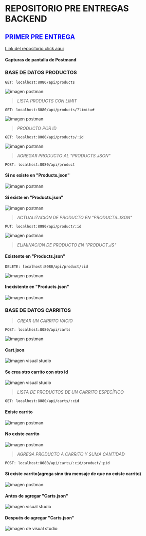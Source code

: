 # **REPOSITORIO PRE ENTREGAS BACKEND**

## <div style="color:blue;">PRIMER PRE ENTREGA</div>

[Link del repositorio click aqui](https://github.com/Pablocan86/preEntregas_Backend_Cantarin/tree/main/preEntrega1_Cantarin_Backend)

#### Capturas de pantalla de Postmand

### BASE DE DATOS PRODUCTOS

```
GET: localhost:8080/api/products
```

![imagen postman](./preEntrega1_Cantarin_Backend/src/images/image.png)

> _LISTA PRODUCTS CON LIMIT_

```
GET: localhost:8080/api/products/?limit=#
```

![imagen postman](./preEntrega1_Cantarin_Backend/src/images/products_limit.png)

> _PRODUCTO POR ID_

```
GET: localhost:8080/api/products/:id
```

![imagen postman](./preEntrega1_Cantarin_Backend/src/images/producto_id.png)

> _AGREGAR PRODUCTO AL "PRODUCTS.JSON"_

```
POST: localhost:8080/api/product
```

#### Si no existe en "Products.json"

![imagen postman](./preEntrega1_Cantarin_Backend/src/images/agregar_producto_products.png)

#### Si existe en "Products.json"

![imagen postman](./preEntrega1_Cantarin_Backend/src/images/producto_existente_products.png)

> _ACTUALIZACIÓN DE PRODUCTO EN "PRODUCTS.JSON"_

```
PUT: localhost:8080/api/product/:id
```

![imagen postman](./preEntrega1_Cantarin_Backend/src/images/actualizar_producto_products.png)

> _ELIMINACION DE PRODUCTO EN "PRODUCT.JS"_

#### Existente en "Products.json"

```
DELETE: localhost:8080/api/product/:id
```

![imagen postman](./preEntrega1_Cantarin_Backend/src/images/eliminado_products.png)

#### Inexistente en "Products.json"

![imagen postman](./preEntrega1_Cantarin_Backend/src/images/eliminado_no_existe_products.png)

### BASE DE DATOS CARRITOS

> _CREAR UN CARRITO VACIO_

```
POST: localhost:8080/api/carts
```

![imagen postman](./preEntrega1_Cantarin_Backend/src/images/crear_carrito.png)

#### Cart.json

![imagen visual studio](./preEntrega1_Cantarin_Backend/src/images/carrito_creado.png)

#### Se crea otro carrito con otro id

![imagen visual studio](./preEntrega1_Cantarin_Backend/src/images/otro_carrito_creado.png)

> _LISTA DE PRODUCTOS DE UN CARRITO ESPECÍFICO_

```
GET: localhost:8080/api/carts/:cid
```

#### Existe carrito

![imagen postman](./preEntrega1_Cantarin_Backend/src/images/products_carrito.png)

#### No existe carrito

![imagen postman](./preEntrega1_Cantarin_Backend/src/images/products_carrito_no_existe.png)

> _AGREGA PRODUCTO A CARRITO Y SUMA CANTIDAD_

```
POST: localhost:8080/api/carts/:cid/product/:pid
```

#### Si existe carrito(agrega sino tira mensaje de que no existe carrito)

![imagen postman](./preEntrega1_Cantarin_Backend/src/images/agregar_product_carrito.png)

#### Antes de agregar "Carts.json"

![imagen visual studio](./preEntrega1_Cantarin_Backend/src/images/antes_de_agregar.png)

#### Después de agregar "Carts.json"

![imagen de visual studio](./preEntrega1_Cantarin_Backend/src/images/despues_de_agregar.png)
